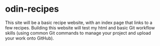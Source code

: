 # odin-recipes
This site will be a basic recipe website, with an index page that links to a few recipes. Building this website will test my html and basic Git workflow skills (using common Git commands to manage your project and upload your work onto GitHub).